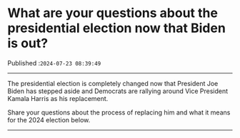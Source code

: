 # What are your questions about the presidential election now that Biden is out?

Published :`2024-07-23 08:39:49`

---

The presidential election is completely changed now that President Joe Biden has stepped aside and Democrats are rallying around Vice President Kamala Harris as his replacement.

Share your questions about the process of replacing him and what it means for the 2024 election below.

---

